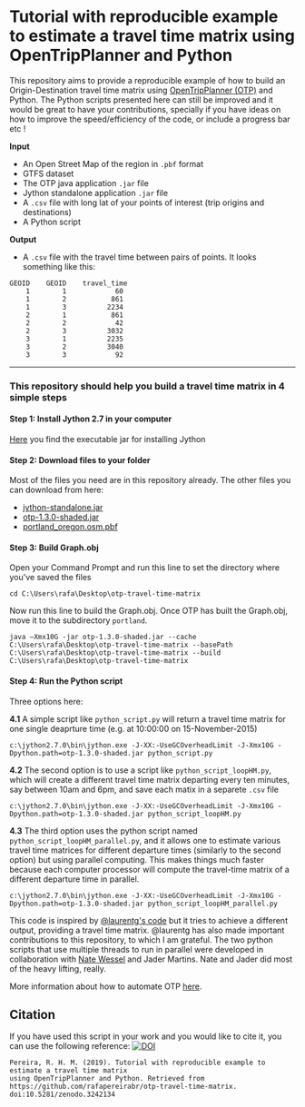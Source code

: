 # Tutorial with reproducible example to estimate a travel time matrix using OpenTripPlanner and Python
This repository aims to provide a reproducible example of how to build an Origin-Destination travel time matrix using [OpenTripPlanner (OTP)](http://docs.opentripplanner.org/en/latest/) and Python. The Python scripts presented here can still be improved and it would be great to have your contributions, specially if you have ideas on how to improve the speed/efficiency of the code, or include a progress bar etc !

**Input**
* An Open Street Map of the region in `.pbf` format
* GTFS dataset
* The OTP java application `.jar` file
*  Jython standalone application `.jar` file
* A  `.csv` file with long lat of your points of interest (trip origins and destinations)
* A Python script 

**Output**
* A `.csv` file with the travel time between pairs of points. It looks something like this:
```
GEOID    GEOID    travel_time
    1        1            60
    1        2           861
    1        3          2234
    2        1           861
    2        2            42
    2        3          3032
    3        1          2235
    3        2          3040
    3        3            92
```

___
### This repository should help you build a travel time matrix in 4 simple steps


#### Step 1: Install Jython 2.7 in your computer
[Here](http://www.jython.org/downloads.html) you find the executable jar for installing Jython

#### Step 2: Download files to your folder

Most of the files you need are in this repository already. The other files you can download from here:

* [jython-standalone.jar](http://search.maven.org/remotecontent?filepath=org/python/jython-standalone/2.7.0/jython-standalone-2.7.0.jar)
* [otp-1.3.0-shaded.jar](https://repo1.maven.org/maven2/org/opentripplanner/otp/1.3.0/otp-1.3.0-shaded.jar)
* [portland_oregon.osm.pbf](https://s3.amazonaws.com/metro-extracts.mapzen.com/portland_oregon.osm.pbf)


#### Step 3: Build Graph.obj
Open your Command Prompt and run this line to set the directory where you've saved the files

`cd C:\Users\rafa\Desktop\otp-travel-time-matrix`

Now run this line to build the Graph.obj. Once OTP has built the Graph.obj, move it to the subdirectory `portland`.

`java –Xmx10G -jar otp-1.3.0-shaded.jar --cache C:\Users\rafa\Desktop\otp-travel-time-matrix --basePath C:\Users\rafa\Desktop\otp-travel-time-matrix --build C:\Users\rafa\Desktop\otp-travel-time-matrix`


#### Step 4: Run the Python script

Three options here:

**4.1** A simple script like `python_script.py` will return a travel time matrix for one single deaprture time (e.g. at 10:00:00 on  15-November-2015)

`c:\jython2.7.0\bin\jython.exe -J-XX:-UseGCOverheadLimit -J-Xmx10G -Dpython.path=otp-1.3.0-shaded.jar python_script.py`

**4.2** The second option is to use a script like `python_script_loopHM.py`, which will create a different travel time matrix departing every ten minutes, say between 10am and 6pm, and save each matix in a separete `.csv` file

`c:\jython2.7.0\bin\jython.exe -J-XX:-UseGCOverheadLimit -J-Xmx10G -Dpython.path=otp-1.3.0-shaded.jar python_script_loopHM.py`


**4.3** The third option uses the python script named `python_script_loopHM_parallel.py`, and it allows one to estimate various travel time matrices for different departure times (similarly to the second option) but using parallel computing. This makes things much faster because each computer processor will compute the travel-time matrix of a different departure time in parallel.

`c:\jython2.7.0\bin\jython.exe -J-XX:-UseGCOverheadLimit -J-Xmx10G -Dpython.path=otp-1.3.0-shaded.jar python_script_loopHM_parallel.py`


This code is inspired by [@laurentg's code](https://github.com/opentripplanner/OpenTripPlanner/blob/master/src/test/resources/scripts/test.py) but it tries to achieve a different output, providing a travel time matrix. @laurentg has also made important contributions to this repository, to which I am grateful. The two python scripts that use multiple threads to run in parallel were  developed in collaboration with [Nate Wessel](https://github.com/Nate-Wessel) and Jader Martins. Nate and Jader did most of the heavy lifting, really.


More information about how to automate OTP [here](http://docs.opentripplanner.org/en/latest/Scripting/).


## Citation

If you have used this script in your work and you would like to cite it, you can use the following reference:
[![DOI](https://zenodo.org/badge/44453629.svg)](https://zenodo.org/badge/latestdoi/44453629)
 
```
Pereira, R. H. M. (2019). Tutorial with reproducible example to estimate a travel time matrix
using OpenTripPlanner and Python. Retrieved from https://github.com/rafapereirabr/otp-travel-time-matrix. 
doi:10.5281/zenodo.3242134
```


